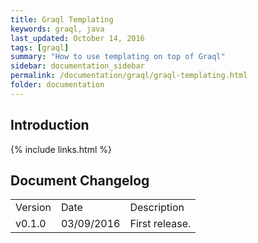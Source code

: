 ```yaml
---
title: Graql Templating
keywords: graql, java
last_updated: October 14, 2016
tags: [graql]
summary: "How to use templating on top of Graql"
sidebar: documentation_sidebar
permalink: /documentation/graql/graql-templating.html
folder: documentation
---
```



## Introduction


{% include links.html %}

## Document Changelog  

<table>
    <tr>
        <td>Version</td>
        <td>Date</td>
        <td>Description</td>        
    </tr>
        <tr>
        <td>v0.1.0</td>
        <td>03/09/2016</td>
        <td>First release.</td>        
    </tr>

</table>
